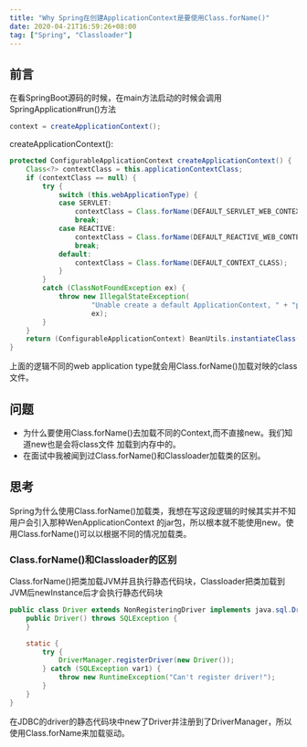 ```yaml
---
title: "Why Spring在创建ApplicationContext是要使用Class.forName()"
date: 2020-04-21T16:59:26+08:00
tag: ["Spring", "Classloader"]
---
```

## 前言
在看SpringBoot源码的时候，在main方法启动的时候会调用SpringApplication#run()方法
```java
context = createApplicationContext();
```
createApplicationContext():
```java
protected ConfigurableApplicationContext createApplicationContext() {
    Class<?> contextClass = this.applicationContextClass;
    if (contextClass == null) {
        try {
            switch (this.webApplicationType) {
            case SERVLET:
                contextClass = Class.forName(DEFAULT_SERVLET_WEB_CONTEXT_CLASS);
                break;
            case REACTIVE:
                contextClass = Class.forName(DEFAULT_REACTIVE_WEB_CONTEXT_CLASS);
                break;
            default:
                contextClass = Class.forName(DEFAULT_CONTEXT_CLASS);
            }
        }
        catch (ClassNotFoundException ex) {
            throw new IllegalStateException(
                    "Unable create a default ApplicationContext, " + "please specify an ApplicationContextClass",
                    ex);
        }
    }
    return (ConfigurableApplicationContext) BeanUtils.instantiateClass(contextClass);
}
```
上面的逻辑不同的web application type就会用Class.forName()加载对映的class文件。
## 问题
* 为什么要使用Class.forName()去加载不同的Context,而不直接new。我们知道new也是会将class文件
加载到内存中的。
* 在面试中我被闻到过Class.forName()和Classloader加载类的区别。
## 思考
Spring为什么使用Class.forName()加载类，我想在写这段逻辑的时候其实并不知用户会引入那种WenApplicationContext
的jar包，所以根本就不能使用new。使用Class.forName()可以以根据不同的情况加载类。

### Class.forName()和Classloader的区别
Class.forName()把类加载JVM并且执行静态代码块，Classloader把类加载到JVM后newInstance后才会执行静态代码块
```java
public class Driver extends NonRegisteringDriver implements java.sql.Driver {
    public Driver() throws SQLException {
    }

    static {
        try {
            DriverManager.registerDriver(new Driver());
        } catch (SQLException var1) {
            throw new RuntimeException("Can't register driver!");
        }
    }
}
```
在JDBC的driver的静态代码块中new了Driver并注册到了DriverManager，所以使用Class.forName来加载驱动。
